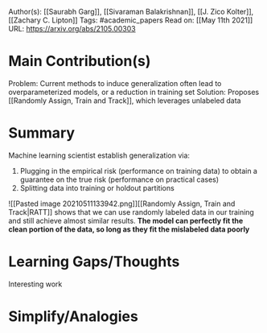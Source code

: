 Author(s): [[Saurabh Garg]], [[Sivaraman Balakrishnan]], [[J. Zico Kolter]], [[Zachary C. Lipton]]
Tags: #academic_papers
Read on: [[May 11th 2021]]
URL: https://arxiv.org/abs/2105.00303
# Main Contribution(s)
Problem: Current methods to induce generalization often lead to overparameterized models, or a reduction in training set
Solution: Proposes [[Randomly Assign, Train and Track]], which leverages unlabeled data
# Summary
Machine learning scientist establish generalization via:
1. Plugging in the empirical risk (performance on training data) to obtain a guarantee on the true risk (performance on practical cases)
2. Splitting data into training or holdout partitions

![[Pasted image 20210511133942.png]][[Randomly Assign, Train and Track|RATT]] shows that we can use randomly labeled data in our training and still achieve almost similar results. **The model can perfectly fit the clean portion of the data, so long as they fit the mislabeled data poorly**
# Learning Gaps/Thoughts
Interesting work
# Simplify/Analogies